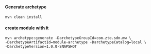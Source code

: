 #### Generate archetype
```
mvn clean install
```

#### create module with it
```
mvn archetype:generate -DarchetypeGroupId=com.zte.sdn.mw \
-DarchetypeArtifactId=module-archetype -DarchetypeCatalog=local \
-DarchetypeVersion=1.0.0-SNAPSHOT

```